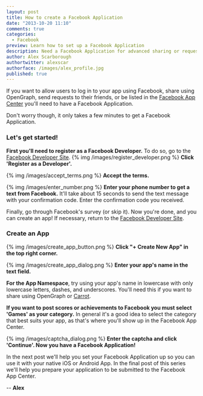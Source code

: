 ```yaml
---
layout: post
title: How to create a Facebook Application
date: "2013-10-20 11:10"
comments: true
categories: 
  - Facebook
preview: Learn how to set up a Facebook Application
description: Need a Facebook Application for advanced sharing or requests? Learn how to set one up in less than three minutes.
author: Alex Scarborough
authortwitter: alexscar
authorface: /images/alex_profile.jpg
published: true
---
```


If you want to allow users to log in to your app using Facebook, share using OpenGraph, send requests to their friends, or be listed in the [Facebook App Center](http://www.facebook.com/appcenter) you'll need to have a Facebook Application. 

Don't worry though, it only takes a few minutes to get a Facebook Application. 

### Let's get started!

**First you'll need to register as a Facebook Developer.** To do so, go to the [Facebook Developer Site](https://developers.facebook.com/apps).
{% img /images/register_developer.png %}
**Click 'Register as a Developer'.**

{% img /images/accept_terms.png %}
**Accept the terms.**

{% img /images/enter_number.png %}
**Enter your phone number to get a text from Facebook.** It'll take about 15 seconds to send the text message with your confirmation code. Enter the confirmation code you received.

Finally, go through Facebook's survey (or skip it). Now you're done, and you can create an app! If necessary, return to the [Facebook Developer Site](https://developers.facebook.com/apps).

### Create an App
{% img /images/create_app_button.png %}
**Click "+ Create New App" in the top right corner.**

{% img /images/create_app_dialog.png %}
**Enter your app's name in the text field.** 

**For the App Namespace**, try using your app's name in lowercase with only lowercase letters, dashes, and underscores. You'll need this if you want to share using OpenGraph or [Carrot](https://teak.io). 

**If you want to post scores or achievements to Facebook you must select 'Games' as your category.** In general it's a good idea to select the category that best suits your app, as that's where you'll show up in the Facebook App Center.

{% img /images/captcha_dialog.png %}
**Enter the captcha and click 'Continue'. Now you have a Facebook Application!**

In the next post we'll help you set your Facebook Application up so you can use it with your native iOS or Android App.
In the final post of this series we'll help you prepare your application to be submitted to the Facebook App Center.

-- __Alex__